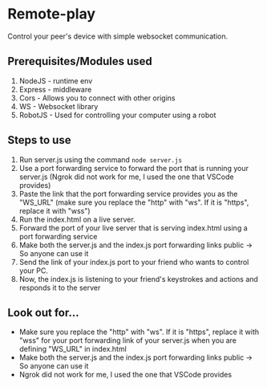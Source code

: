 # Remote-play

Control your peer's device with simple websocket communication.

## Prerequisites/Modules used
1. NodeJS - runtime env
2. Express - middleware
3. Cors - Allows you to connect with other origins
4. WS - Websocket library
5. RobotJS - Used for controlling your computer using a robot

## Steps to use
1. Run server.js using the command `node server.js`
2. Use a port forwarding service to forward the port that is running your server.js (Ngrok did not work for me, I used the one that VSCode provides)
3. Paste the link that the port forwarding service provides you as the "WS_URL" (make sure you replace the "http" with "ws". If it is "https", replace it with "wss")
4. Run the index.html on a live server.
5. Forward the port of your live server that is serving index.html using a port forwarding service
6. Make both the server.js and the index.js port forwarding links public -> So anyone can use it
7. Send the link of your index.js port to your friend who wants to control your PC.
8. Now, the index.js is listening to your friend's keystrokes and actions and responds it to the server

## Look out for...
 - Make sure you replace the "http" with "ws". If it is "https", replace it with "wss" for your port forwarding link of your server.js when you are defining "WS_URL" in index.html
 - Make both the server.js and the index.js port forwarding links public -> So anyone can use it
 - Ngrok did not work for me, I used the one that VSCode provides
